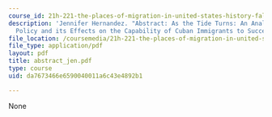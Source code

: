 ```yaml
---
course_id: 21h-221-the-places-of-migration-in-united-states-history-fall-2006
description: 'Jennifer Hernandez. "Abstract: As the Tide Turns: An Analysis of Cuban
  Policy and its Effects on the Capability of Cuban Immigrants to Succeed in the U.S."'
file_location: /coursemedia/21h-221-the-places-of-migration-in-united-states-history-fall-2006/da7673466e6590040011a6c43e4892b1_abstract_jen.pdf
file_type: application/pdf
layout: pdf
title: abstract_jen.pdf
type: course
uid: da7673466e6590040011a6c43e4892b1

---
```

None